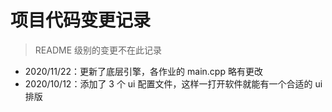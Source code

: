 # 项目代码变更记录

> README 级别的变更不在此记录

- 2020/11/22：更新了底层引擎，各作业的 main.cpp 略有更改
- 2020/10/12：添加了 3 个 ui 配置文件，这样一打开软件就能有一个合适的 ui 排版

